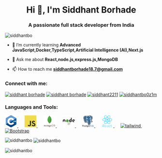 <h1 align="center">Hi 👋, I'm Siddhant Borhade</h1>
<h3 align="center">A passionate full stack developer from India</h3>

<p align="left"> <img src="https://komarev.com/ghpvc/?username=siddhantbo&label=Profile%20views&color=0e75b6&style=flat" alt="siddhantbo" /> </p>

- 🌱 I’m currently learning **Advanced JavaScript,Docker,TypeScript,Artificial Intelligence (AI),Next.js**

- 💬 Ask me about **React,node.js,express.js,MongoDB**

- 📫 How to reach me **siddhantborhade18.7@gmail.com**

<h3 align="left">Connect with me:</h3>
<p align="left">
<a href="www.linkedin.com/in/Siddhant Borhade" target="blank"><img align="center" src="https://raw.githubusercontent.com/rahuldkjain/github-profile-readme-generator/master/src/images/icons/Social/linked-in-alt.svg" alt="siddhant borhade" height="30" width="40" /></a>
<a href="https://instagram.com/siddhant borhade" target="blank"><img align="center" src="https://raw.githubusercontent.com/rahuldkjain/github-profile-readme-generator/master/src/images/icons/Social/instagram.svg" alt="siddhant borhade" height="30" width="40" /></a>
<a href="https://www.leetcode.com/siddhant2211" target="blank"><img align="center" src="https://raw.githubusercontent.com/rahuldkjain/github-profile-readme-generator/master/src/images/icons/Social/leet-code.svg" alt="siddhant2211" height="30" width="40" /></a>
<a href="https://auth.geeksforgeeks.org/user/siddhantbo0z1m" target="blank"><img align="center" src="https://raw.githubusercontent.com/rahuldkjain/github-profile-readme-generator/master/src/images/icons/Social/geeks-for-geeks.svg" alt="siddhantbo0z1m" height="30" width="40" /></a>
</p>

<h3 align="left">Languages and Tools:</h3>
<p align="left"> 
  <a href="https://www.w3schools.com/cpp/" target="_blank" rel="noreferrer"> <img src="https://raw.githubusercontent.com/devicons/devicon/master/icons/cplusplus/cplusplus-original.svg" alt="cplusplus" width="40" height="40"/> </a> 
  &nbsp;&nbsp;&nbsp;&nbsp;
  <a href="https://developer.mozilla.org/en-US/docs/Web/JavaScript" target="_blank" rel="noreferrer"> <img src="https://raw.githubusercontent.com/devicons/devicon/master/icons/javascript/javascript-original.svg" alt="javascript" width="40" height="40"/> </a> 
  &nbsp;&nbsp;&nbsp;&nbsp;
  <a href="https://www.mongodb.com/" target="_blank" rel="noreferrer"> <img src="https://raw.githubusercontent.com/devicons/devicon/master/icons/mongodb/mongodb-original-wordmark.svg" alt="mongodb" width="40" height="40"/> </a>
  &nbsp;&nbsp;&nbsp;&nbsp;
  <a href="https://nodejs.org" target="_blank" rel="noreferrer"> <img src="https://raw.githubusercontent.com/devicons/devicon/master/icons/nodejs/nodejs-original-wordmark.svg" alt="nodejs" width="40" height="40"/> </a> 
  &nbsp;&nbsp;&nbsp;&nbsp;
  <a href="https://www.postgresql.org" target="_blank" rel="noreferrer"> <img src="https://raw.githubusercontent.com/devicons/devicon/master/icons/postgresql/postgresql-original-wordmark.svg" alt="postgresql" width="40" height="40"/> </a>
  &nbsp;&nbsp;&nbsp;&nbsp;
  <a href="https://reactjs.org/" target="_blank" rel="noreferrer"> <img src="https://raw.githubusercontent.com/devicons/devicon/master/icons/react/react-original-wordmark.svg" alt="react" width="40" height="40"/> </a>
  &nbsp;&nbsp;&nbsp;&nbsp;
  <a href="https://tailwindcss.com/" target="_blank" rel="noreferrer"> <img src="https://www.vectorlogo.zone/logos/tailwindcss/tailwindcss-icon.svg" alt="tailwind" width="40" height="40"/> </a> 
  &nbsp;&nbsp;&nbsp;&nbsp;
  <a href="https://getbootstrap.com/" target="_blank" rel="noreferrer"> <img src="https://www.vectorlogo.zone/logos/getbootstrap/getbootstrap-icon.svg" alt="Bootstrap" width="40" height="40"/> </a> 
</p>

<p><img align="left" src="https://github-readme-stats.vercel.app/api/top-langs?username=siddhantbo&show_icons=true&locale=en&layout=compact" alt="siddhantbo" /></p>

<p>&nbsp;<img align="center" src="https://github-readme-stats.vercel.app/api?username=siddhantbo&show_icons=true&locale=en" alt="siddhantbo" /></p>

<p><img align="center" src="https://github-readme-streak-stats.herokuapp.com/?user=siddhantbo&" alt="siddhantbo" /></p>

